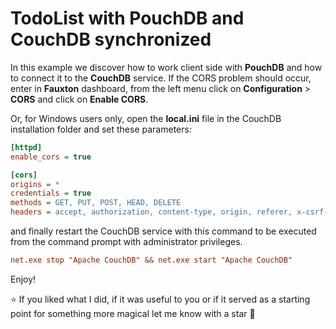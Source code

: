 # TodoList with PouchDB and CouchDB synchronized

In this example we discover how to work client side with **PouchDB** and how to connect it to the **CouchDB** service.
If the CORS problem should occur, enter in **Fauxton** dashboard, from the left menu click on **Configuration** > **CORS** and click on **Enable CORS**.

Or, for Windows users only, open the **local.ini** file in the CouchDB installation folder and set these parameters:

```ini
[httpd]
enable_cors = true

[cors]
origins = *
credentials = true
methods = GET, PUT, POST, HEAD, DELETE
headers = accept, authorization, content-type, origin, referer, x-csrf-token
```

and finally restart the CouchDB service with this command to be executed from the command prompt with administrator privileges.

```ini
net.exe stop "Apache CouchDB" && net.exe start "Apache CouchDB"
```

Enjoy!

⭐ If you liked what I did, if it was useful to you or if it served as a starting point for something more magical let me know with a star 💚
